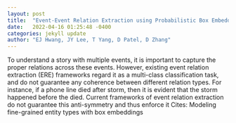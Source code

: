 ```yaml
---
layout: post
title:  "Event-Event Relation Extraction using Probabilistic Box Embedding"
date:   2022-04-16 01:25:48 -0400
categories: jekyll update
author: "EJ Hwang, JY Lee, T Yang, D Patel, D Zhang"
---
```

To understand a story with multiple events, it is important to capture the proper relations across these events. However, existing event relation extraction (ERE) frameworks regard it as a multi-class classification task, and do not guarantee any coherence between different relation types. For instance, if a phone line died after storm, then it is evident that the storm happened before the died. Current frameworks of event relation extraction do not guarantee this anti-symmetry and thus enforce it Cites: Modeling fine-grained entity types with box embeddings